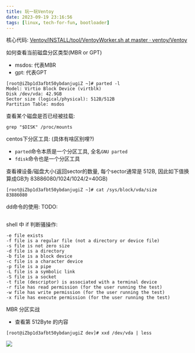 ```yaml
---
title: 玩一玩Ventoy
date: 2023-09-19 23:16:56
tags: [linux, tech-for-fun, bootloader]
---
```


核心代码: [Ventoy/INSTALL/tool/VentoyWorker.sh at master · ventoy/Ventoy](https://github.com/ventoy/Ventoy/blob/master/INSTALL/tool/VentoyWorker.sh#L314C5-L314C25)

如何查看当前磁盘分区类型(MBR or GPT)
- msdos: 代表MBR
- gpt: 代表GPT
```
[root@iZbp1d3afbt50ybdanjugiZ ~]# parted -l
Model: Virtio Block Device (virtblk)
Disk /dev/vda: 42.9GB
Sector size (logical/physical): 512B/512B
Partition Table: msdos
```

查看某个磁盘是否已经被挂载: 
```shell
grep "$DISK" /proc/mounts
```

centos下分区工具: (具体有啥区别哩?)
- `parted`命令本质是一个分区工具, 全名`GNU parted`
- `fdisk`命令也是一个分区工具

查看裸设备/磁盘大小(返回sector的数量, 每个sector通常是 512B, 因此如下值换算成GB为 83886080/1024/1024/2=40GB)
```shell
[root@iZbp1d3afbt50ybdanjugiZ ~]# cat /sys/block/vda/size
83886080
```

dd命令的使用: TODO:
```shell

```



shell 中 if 判断骚操作: 
```shell
-e file exists
-f file is a regular file (not a directory or device file)
-s file is not zero size
-d file is a directory
-b file is a block device
-c file is a character device
-p file is a pipe
-L file is a symbolic link
-S file is a socket
-t file (descriptor) is associated with a terminal device
-r file has read permission (for the user running the test)
-w file has write permission (for the user running the test)
-x file has execute permission (for the user running the test)
```

MBR 分区实战
- 查看第 512Byte 的内容
```shell
[root@iZbp1d3afbt50ybdanjugiZ dev]# xxd /dev/vda | less
```
![](https://davywalker-bucket.oss-cn-shanghai.aliyuncs.com/img/202309200817651.png)